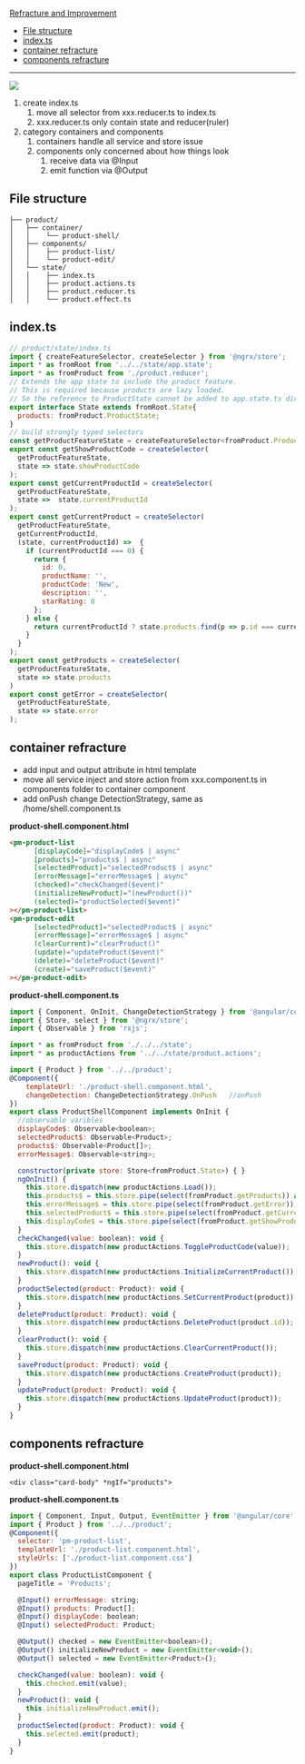 [Refracture and Improvement](#top)

- [File structure](#File-structure)
- [index.ts](#indexts)
- [container refracture](#container-refracture)
- [components refracture](#components-refracture)

-----------------------
![](https://i.imgur.com/LfCf8WC.png)

1. create index.ts
   1. move all selector from xxx.reducer.ts to index.ts
   2. xxx.reducer.ts only contain state and reducer(ruler)
2. category containers and components
   1. containers handle all service and store issue
   2. components only concerned about how things look
      1. receive data via @Input
      2. emit function via @Output

## File structure

```
├── product/
│   ├── container/
│   │    └── product-shell/
│   ├── components/
│   │    ├── product-list/
│   │    └── product-edit/
│   └── state/
│   │    ├── index.ts
│   │    ├── product.actions.ts
│   │    ├── product.reducer.ts
│   │    └── product.effect.ts
```

## index.ts

```javascript
// product/state/index.ts
import { createFeatureSelector, createSelector } from '@ngrx/store';
import * as fromRoot from '../../state/app.state';
import * as fromProduct from './product.reducer';
// Extends the app state to include the product feature.
// This is required because products are lazy loaded.
// So the reference to ProductState cannot be added to app.state.ts directly.
export interface State extends fromRoot.State{
  products: fromProduct.ProductState;
}
// build strongly typed selectors
const getProductFeatureState = createFeatureSelector<fromProduct.ProductState>('products');
export const getShowProductCode = createSelector(
  getProductFeatureState,
  state => state.showProductCode
);
export const getCurrentProductId = createSelector(
  getProductFeatureState,
  state =>  state.currentProductId
);
export const getCurrentProduct = createSelector(
  getProductFeatureState,
  getCurrentProductId,
  (state, currentProductId) =>  {
    if (currentProductId === 0) {
      return {
        id: 0,
        productName: '',
        productCode: 'New',
        description: '',
        starRating: 0
      };
    } else {
      return currentProductId ? state.products.find(p => p.id === currentProductId) : null;
    }
  }
);
export const getProducts = createSelector(
  getProductFeatureState,
  state => state.products
)
export const getError = createSelector(
  getProductFeatureState,
  state => state.error
);
```

## container refracture

- add input and output attribute in html template
- move all service inject and store action from xxx.component.ts in components folder to container component
- add onPush change DetectionStrategy, same as /home/shell.component.ts

**product-shell.component.html**

```html
<pm-product-list
      [displayCode]="displayCode$ | async"
      [products]="products$ | async"
      [selectedProduct]="selectedProduct$ | async"
      [errorMessage]="errorMessage$ | async"
      (checked)="checkChanged($event)"
      (initializeNewProduct)="(newProduct())"
      (selected)="productSelected($event)"
></pm-product-list>
<pm-product-edit
      [selectedProduct]="selectedProduct$ | async"
      [errorMessage]="errorMessage$ | async"
      (clearCurrent)="clearProduct()"
      (update)="updateProduct($event)"
      (delete)="deleteProduct($event)"
      (create)="saveProduct($event)"
></pm-product-edit>
```

**product-shell.component.ts**

```javascript
import { Component, OnInit, ChangeDetectionStrategy } from '@angular/core';
import { Store, select } from '@ngrx/store';
import { Observable } from 'rxjs';

import * as fromProduct from './../../state';
import * as productActions from '../../state/product.actions';

import { Product } from '../../product';
@Component({
    templateUrl: './product-shell.component.html',
    changeDetection: ChangeDetectionStrategy.OnPush   //onPush
})
export class ProductShellComponent implements OnInit {
  //observable varibles
  displayCode$: Observable<boolean>;
  selectedProduct$: Observable<Product>;
  products$: Observable<Product[]>;
  errorMessage$: Observable<string>;

  constructor(private store: Store<fromProduct.State>) { }
  ngOnInit() {
    this.store.dispatch(new productActions.Load());
    this.products$ = this.store.pipe(select(fromProduct.getProducts)) as Observable<Product[]>;
    this.errorMessage$ = this.store.pipe(select(fromProduct.getError));
    this.selectedProduct$ = this.store.pipe(select(fromProduct.getCurrentProduct));
    this.displayCode$ = this.store.pipe(select(fromProduct.getShowProductCode));
  }
  checkChanged(value: boolean): void {
    this.store.dispatch(new productActions.ToggleProductCode(value));
  }
  newProduct(): void {
    this.store.dispatch(new productActions.InitializeCurrentProduct());
  }
  productSelected(product: Product): void {
    this.store.dispatch(new productActions.SetCurrentProduct(product));
  }
  deleteProduct(product: Product): void {
    this.store.dispatch(new productActions.DeleteProduct(product.id));
  }
  clearProduct(): void {
    this.store.dispatch(new productActions.ClearCurrentProduct());
  }
  saveProduct(product: Product): void {
    this.store.dispatch(new productActions.CreateProduct(product));
  }
  updateProduct(product: Product): void {
    this.store.dispatch(new productActions.UpdateProduct(product));
  }
}
```

## components refracture

**product-shell.component.html**

`<div class="card-body" *ngIf="products">`

**product-shell.component.ts**

```javascript
import { Component, Input, Output, EventEmitter } from '@angular/core';
import { Product } from '../../product';
@Component({
  selector: 'pm-product-list',
  templateUrl: './product-list.component.html',
  styleUrls: ['./product-list.component.css']
})
export class ProductListComponent {
  pageTitle = 'Products';

  @Input() errorMessage: string;
  @Input() products: Product[];
  @Input() displayCode: boolean;
  @Input() selectedProduct: Product;

  @Output() checked = new EventEmitter<boolean>();
  @Output() initializeNewProduct = new EventEmitter<void>();
  @Output() selected = new EventEmitter<Product>();

  checkChanged(value: boolean): void {
    this.checked.emit(value);
  }
  newProduct(): void {
    this.initializeNewProduct.emit();
  }
  productSelected(product: Product): void {
    this.selected.emit(product);
  }
}
```
